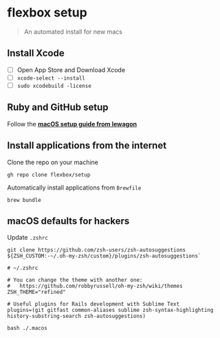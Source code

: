 # flexbox setup

> An automated install for new macs

## Install Xcode

- [ ] Open App Store and Download Xcode
- [ ] `xcode-select --install`
- [ ] `sudo xcodebuild -license`

## Ruby and GitHub setup

Follow the **[macOS setup guide from lewagon](https://github.com/lewagon/setup/blob/master/macos.md)**

## Install applications from the internet

Clone the repo on your machine

```
gh repo clone flexbox/setup
```

Automatically install applications from `Brewfile`

```console
brew bundle
```

<!-- Check the result with `echo $ANDROID_HOME` -->

## macOS defaults for hackers

Update `.zshrc`

```console
git clone https://github.com/zsh-users/zsh-autosuggestions ${ZSH_CUSTOM:-~/.oh-my-zsh/custom}/plugins/zsh-autosuggestions`
```

```console
# ~/.zshrc

# You can change the theme with another one:
#   https://github.com/robbyrussell/oh-my-zsh/wiki/themes
ZSH_THEME="refined"

# Useful plugins for Rails development with Sublime Text
plugins=(git gitfast common-aliases sublime zsh-syntax-highlighting history-substring-search zsh-autosuggestions)
```

```console
bash ./.macos
```

